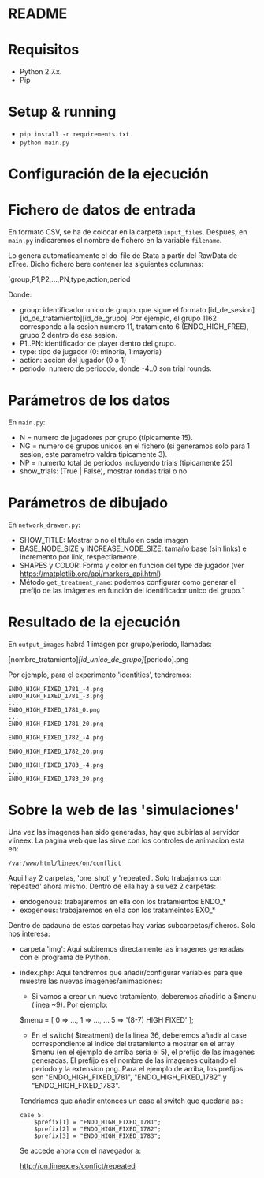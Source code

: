 README
=

Requisitos
==
- Python 2.7.x.
- Pip

Setup & running
==
- `pip install -r requirements.txt`
- `python main.py`

Configuración de la ejecución
==

Fichero de datos de entrada
===

En formato CSV, se ha de colocar en la carpeta `input_files`. Despues, en `main.py` indicaremos
el nombre de fichero en la variable `filename`.

Lo genera automaticamente el do-file de Stata a partir del RawData de zTree. Dicho fichero bere contener las siguientes columnas:

`group,P1,P2,...,PN,type,action,period

Donde:

* group: identificador unico de grupo, que sigue el formato [id_de_sesion][id_de_tratamiento][id_de_grupo]. Por ejemplo, el grupo 1162 corresponde a la sesion numero 11, tratamiento 6 (ENDO_HIGH_FREE), grupo 2 dentro de esa sesion.
* P1..PN: identificador de player dentro del grupo.
* type: tipo de jugador (0: minoria, 1:mayoria)
* action: accion del jugador (0 o 1)
* periodo: numero de perioodo, donde -4..0 son trial rounds.


Parámetros de los datos
===
En `main.py`:

* N = numero de jugadores por grupo (típicamente 15).
* NG = numero de grupos unicos en el fichero (si generamos solo para 1 sesion, este parametro valdra tipicamente 3).
* NP = numerto total de periodos incluyendo trials (tipicamente 25)
* show_trials: (True | False), mostrar rondas trial o no


Parámetros de dibujado
===

En `network_drawer.py`:

* SHOW_TITLE: Mostrar o no el título en cada imagen
* BASE_NODE_SIZE y INCREASE_NODE_SIZE: tamaño base (sin links) e incremento por link, respectiamente.
* SHAPES y COLOR: Forma y color en función del type de jugador (ver https://matplotlib.org/api/markers_api.html)
* Método `get_treatment_name`: podemos configurar como generar el prefijo de las imágenes en función del identificador 
único del grupo.`

Resultado de la ejecución
===

En `output_images` habrá 1 imagen por grupo/periodo, llamadas:
 
[nombre_tratamiento]_[id_unico_de_grupo]_[periodo].png


Por ejemplo, para el experimento 'identities', tendremos:

```
ENDO_HIGH_FIXED_1781_-4.png
ENDO_HIGH_FIXED_1781_-3.png
...
ENDO_HIGH_FIXED_1781_0.png
...
ENDO_HIGH_FIXED_1781_20.png

ENDO_HIGH_FIXED_1782_-4.png
...
ENDO_HIGH_FIXED_1782_20.png

ENDO_HIGH_FIXED_1783_-4.png
...
ENDO_HIGH_FIXED_1783_20.png
```

Sobre la web de las 'simulaciones'
==

Una vez las imagenes han sido generadas, hay que subirlas al servidor vlineex. La pagina web que las sirve con los controles de animacion esta en:

`/var/www/html/lineex/on/conflict`

Aqui hay 2 carpetas, 'one_shot' y 'repeated'. Solo trabajamos con 'repeated' ahora mismo. Dentro de ella hay a su vez 2 carpetas: 

* endogenous: trabajaremos en ella con los tratamientos ENDO_*
* exogenous: trabajaremos en ella con los tratameintos EXO_*

Dentro de cadauna de estas carpetas hay varias subcarpetas/ficheros. Solo nos interesa:

* carpeta 'img': Aqui subiremos directamente las imagenes generadas con el programa de Python.
* index.php: Aqui tendremos que añadir/configurar variables para que muestre las nuevas imagenes/animaciones:

	* Si vamos a crear un nuevo tratamiento, deberemos añadirlo a $menu (linea ~9). Por ejemplo: 

	$menu = [
	    0 => ...,
	    1 => ...,
	    ...
	    5 => '(8-7) HIGH FIXED'
	];

	* En el switch( $treatment) de la linea 36, deberemos añadir al case correspondiente al indice del tratamiento a mostrar en el array $menu (en el ejemplo de arriba seria el 5), el prefijo de las imagenes generadas. El prefijo es el nombre de las imagenes quitando el periodo y la extension png. Para el ejemplo de arriba, los prefijos son "ENDO_HIGH_FIXED_1781", "ENDO_HIGH_FIXED_1782" y "ENDO_HIGH_FIXED_1783". 

	Tendriamos que añadir entonces un case al switch que quedaria asi:

    ```
	case 5:
        $prefix[1] = "ENDO_HIGH_FIXED_1781";
        $prefix[2] = "ENDO_HIGH_FIXED_1782";
        $prefix[3] = "ENDO_HIGH_FIXED_1783";
    ```

    Se accede ahora con el navegador a:

    http://on.lineex.es/confict/repeated





